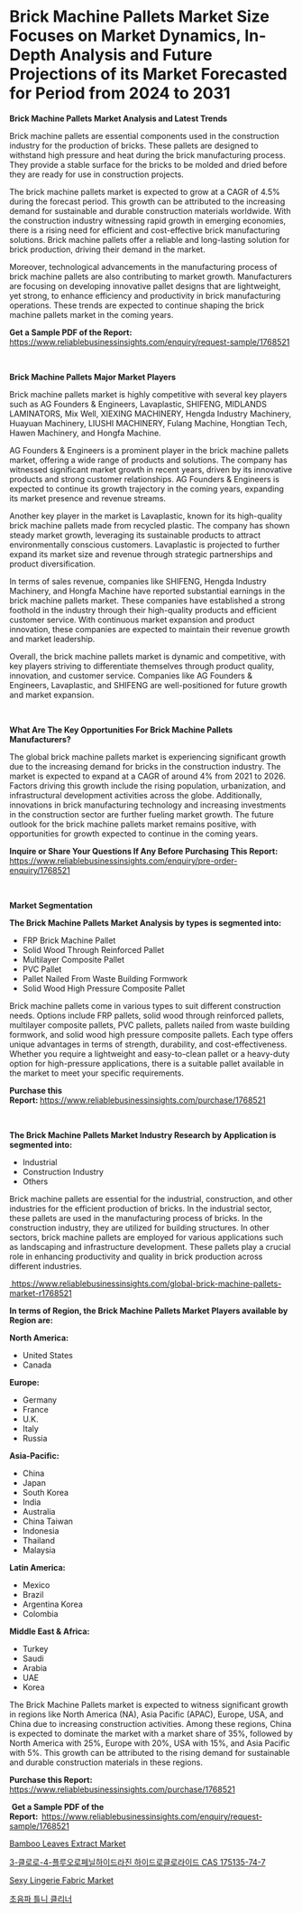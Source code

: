 <p><h1>Brick Machine Pallets Market Size Focuses on Market Dynamics, In-Depth Analysis and Future Projections of its Market Forecasted for Period from 2024 to 2031</h1></p><p><strong>Brick Machine Pallets Market Analysis and Latest Trends</strong></p>
<p><p>Brick machine pallets are essential components used in the construction industry for the production of bricks. These pallets are designed to withstand high pressure and heat during the brick manufacturing process. They provide a stable surface for the bricks to be molded and dried before they are ready for use in construction projects.</p><p>The brick machine pallets market is expected to grow at a CAGR of 4.5% during the forecast period. This growth can be attributed to the increasing demand for sustainable and durable construction materials worldwide. With the construction industry witnessing rapid growth in emerging economies, there is a rising need for efficient and cost-effective brick manufacturing solutions. Brick machine pallets offer a reliable and long-lasting solution for brick production, driving their demand in the market.</p><p>Moreover, technological advancements in the manufacturing process of brick machine pallets are also contributing to market growth. Manufacturers are focusing on developing innovative pallet designs that are lightweight, yet strong, to enhance efficiency and productivity in brick manufacturing operations. These trends are expected to continue shaping the brick machine pallets market in the coming years.</p></p>
<p><strong>Get a Sample PDF of the Report:&nbsp;</strong> <a href="https://www.reliablebusinessinsights.com/enquiry/request-sample/1768521">https://www.reliablebusinessinsights.com/enquiry/request-sample/1768521</a></p>
<p>&nbsp;</p>
<p><strong>Brick Machine Pallets Major Market Players</strong></p>
<p><p>Brick machine pallets market is highly competitive with several key players such as AG Founders & Engineers, Lavaplastic, SHIFENG, MIDLANDS LAMINATORS, Mix Well, XIEXING MACHINERY, Hengda Industry Machinery, Huayuan Machinery, LIUSHI MACHINERY, Fulang Machine, Hongtian Tech, Hawen Machinery, and Hongfa Machine.</p><p>AG Founders & Engineers is a prominent player in the brick machine pallets market, offering a wide range of products and solutions. The company has witnessed significant market growth in recent years, driven by its innovative products and strong customer relationships. AG Founders & Engineers is expected to continue its growth trajectory in the coming years, expanding its market presence and revenue streams.</p><p>Another key player in the market is Lavaplastic, known for its high-quality brick machine pallets made from recycled plastic. The company has shown steady market growth, leveraging its sustainable products to attract environmentally conscious customers. Lavaplastic is projected to further expand its market size and revenue through strategic partnerships and product diversification.</p><p>In terms of sales revenue, companies like SHIFENG, Hengda Industry Machinery, and Hongfa Machine have reported substantial earnings in the brick machine pallets market. These companies have established a strong foothold in the industry through their high-quality products and efficient customer service. With continuous market expansion and product innovation, these companies are expected to maintain their revenue growth and market leadership.</p><p>Overall, the brick machine pallets market is dynamic and competitive, with key players striving to differentiate themselves through product quality, innovation, and customer service. Companies like AG Founders & Engineers, Lavaplastic, and SHIFENG are well-positioned for future growth and market expansion.</p></p>
<p>&nbsp;</p>
<p><strong>What Are The Key Opportunities For Brick Machine Pallets Manufacturers?</strong></p>
<p><p>The global brick machine pallets market is experiencing significant growth due to the increasing demand for bricks in the construction industry. The market is expected to expand at a CAGR of around 4% from 2021 to 2026. Factors driving this growth include the rising population, urbanization, and infrastructural development activities across the globe. Additionally, innovations in brick manufacturing technology and increasing investments in the construction sector are further fueling market growth. The future outlook for the brick machine pallets market remains positive, with opportunities for growth expected to continue in the coming years.</p></p>
<p><strong>Inquire or Share Your Questions If Any Before Purchasing This Report:</strong> <a href="https://www.reliablebusinessinsights.com/enquiry/pre-order-enquiry/1768521">https://www.reliablebusinessinsights.com/enquiry/pre-order-enquiry/1768521</a></p>
<p>&nbsp;</p>
<p><strong>Market Segmentation</strong></p>
<p><strong>The Brick Machine Pallets Market Analysis by types is segmented into:</strong></p>
<p><ul><li>FRP Brick Machine Pallet</li><li>Solid Wood Through Reinforced Pallet</li><li>Multilayer Composite Pallet</li><li>PVC Pallet</li><li>Pallet Nailed From Waste Building Formwork</li><li>Solid Wood High Pressure Composite Pallet</li></ul></p>
<p><p>Brick machine pallets come in various types to suit different construction needs. Options include FRP pallets, solid wood through reinforced pallets, multilayer composite pallets, PVC pallets, pallets nailed from waste building formwork, and solid wood high pressure composite pallets. Each type offers unique advantages in terms of strength, durability, and cost-effectiveness. Whether you require a lightweight and easy-to-clean pallet or a heavy-duty option for high-pressure applications, there is a suitable pallet available in the market to meet your specific requirements.</p></p>
<p><strong>Purchase this Report:&nbsp;</strong><a href="https://www.reliablebusinessinsights.com/purchase/1768521">https://www.reliablebusinessinsights.com/purchase/1768521</a></p>
<p>&nbsp;</p>
<p><strong>The Brick Machine Pallets Market Industry Research by Application is segmented into:</strong></p>
<p><ul><li>Industrial</li><li>Construction Industry</li><li>Others</li></ul></p>
<p><p>Brick machine pallets are essential for the industrial, construction, and other industries for the efficient production of bricks. In the industrial sector, these pallets are used in the manufacturing process of bricks. In the construction industry, they are utilized for building structures. In other sectors, brick machine pallets are employed for various applications such as landscaping and infrastructure development. These pallets play a crucial role in enhancing productivity and quality in brick production across different industries.</p></p>
<p><a href="https://www.reliablebusinessinsights.com/global-brick-machine-pallets-market-r1768521">&nbsp;https://www.reliablebusinessinsights.com/global-brick-machine-pallets-market-r1768521</a></p>
<p><strong>In terms of Region, the Brick Machine Pallets Market Players available by Region are:</strong></p>
<p>
    <p> <strong> North America: </strong>
        <ul>
            <li>United States</li>
            <li>Canada</li>
        </ul>
        </p> 
    <p> <strong> Europe: </strong>
        <ul>
            <li>Germany</li>
            <li>France</li>
            <li>U.K.</li>
            <li>Italy</li>
            <li>Russia</li>
        </ul>
        </p> 
    <p> <strong> Asia-Pacific: </strong>
        <ul>
            <li>China</li>
            <li>Japan</li>
            <li>South Korea</li>
            <li>India</li>
            <li>Australia</li>
            <li>China Taiwan</li>
            <li>Indonesia</li>
            <li>Thailand</li>
            <li>Malaysia</li>
        </ul>
        </p> 
    <p> <strong> Latin America: </strong>
        <ul>
            <li>Mexico</li>
            <li>Brazil</li>
            <li>Argentina Korea</li>
            <li>Colombia</li>
        </ul>
        </p> 
    <p> <strong> Middle East & Africa: </strong>
        <ul>
            <li>Turkey</li>
            <li>Saudi</li>
            <li>Arabia</li>
            <li>UAE</li>
            <li>Korea</li>
        </ul>
    </p>
    </p>
<p><p>The Brick Machine Pallets market is expected to witness significant growth in regions like North America (NA), Asia Pacific (APAC), Europe, USA, and China due to increasing construction activities. Among these regions, China is expected to dominate the market with a market share of 35%, followed by North America with 25%, Europe with 20%, USA with 15%, and Asia Pacific with 5%. This growth can be attributed to the rising demand for sustainable and durable construction materials in these regions.</p></p>
<p><strong>Purchase this Report: </strong><a href="https://www.reliablebusinessinsights.com/purchase/1768521">https://www.reliablebusinessinsights.com/purchase/1768521</a></p>
<p>&nbsp;<strong>Get a Sample PDF of the Report:&nbsp;&nbsp;</strong><a href="https://www.reliablebusinessinsights.com/enquiry/request-sample/1768521">https://www.reliablebusinessinsights.com/enquiry/request-sample/1768521</a></p>
<p><strong></strong></p>
<p><p><a href="https://github.com/theanastasiyah/Market-Research-Report-List-1/blob/main/bamboo-leaves-extract-market.md">Bamboo Leaves Extract Market</a></p><p><a href="https://github.com/khairinauzunul/Market-Research-Report-List-1/blob/main/9876930143058.md">3-클로로-4-플루오로페닐하이드라진 하이드로클로라이드 CAS 175135-74-7</a></p><p><a href="https://github.com/lukmanduiky01/Market-Research-Report-List-1/blob/main/sexy-lingerie-fabric-market.md">Sexy Lingerie Fabric Market</a></p><p><a href="https://github.com/kimvicki3212024/Market-Research-Report-List-1/blob/main/2383827143059.md">초음파 틀니 클리너</a></p></p>